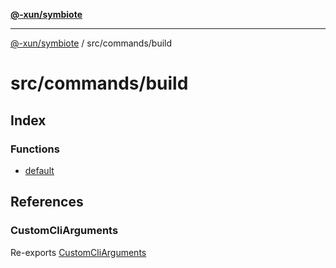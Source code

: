 [**@-xun/symbiote**](../../../README.md)

***

[@-xun/symbiote](../../../README.md) / src/commands/build

# src/commands/build

## Index

### Functions

- [default](functions/default.md)

## References

### CustomCliArguments

Re-exports [CustomCliArguments](distributables/type-aliases/CustomCliArguments.md)
